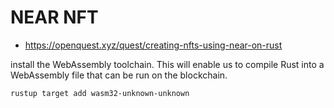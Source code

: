 # NEAR NFT

* https://openquest.xyz/quest/creating-nfts-using-near-on-rust

install the WebAssembly toolchain. This will enable us to compile Rust into a WebAssembly file that can be run on the blockchain.


```rustup target add wasm32-unknown-unknown```